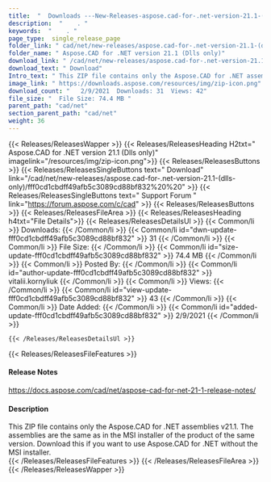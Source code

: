 ```yaml
---
title:  "  Downloads ---New-Releases-aspose.cad-for-.net-version-21.1-(dlls-only) . " 
description:  "    . " 
keywords:  "    . " 
page_type:  single_release_page
folder_link: " cad/net/new-releases/aspose.cad-for-.net-version-21.1-(dlls-only)/"
folder_name: " Aspose.CAD for .NET version 21.1 (Dlls only)"
download_link: " /cad/net/new-releases/aspose.cad-for-.net-version-21.1-(dlls-only)/fff0cd1cbdff49afb5c3089cd88bf832"
download_text: " Download"
Intro_text: " This ZIP file contains only the Aspose.CAD for .NET assemblies v21.1. The assemb..."
image_link: " https://downloads.aspose.com/resources/img/zip-icon.png"
download_count: "   2/9/2021  Downloads: 31  Views: 42"
file_size: "  File Size: 74.4 MB "
parent_path: "cad/net"
section_parent_path: "cad/net"
weight: 36 
---
```


{{< Releases/ReleasesWapper >}}
  {{< Releases/ReleasesHeading H2txt=" Aspose.CAD for .NET version 21.1 (Dlls only)" imagelink="/resources/img/zip-icon.png">}}
  {{< Releases/ReleasesButtons >}}
    {{< Releases/ReleasesSingleButtons text=" Download" link="/cad/net/new-releases/aspose.cad-for-.net-version-21.1-(dlls-only)/fff0cd1cbdff49afb5c3089cd88bf832%20%20" >}}
    {{< Releases/ReleasesSingleButtons text=" Support Forum " link="https://forum.aspose.com/c/cad" >}}
  {{< Releases/ReleasesButtons >}}
  {{< Releases/ReleasesFileArea >}}
    {{< Releases/ReleasesHeading h4txt="File Details">}}
    {{< Releases/ReleasesDetailsUl >}}
            {{< Common/li  >}} Downloads: {{< /Common/li >}} 
      {{< Common/li id="dwn-update-fff0cd1cbdff49afb5c3089cd88bf832" >}} 31 {{< /Common/li >}} 
      {{< Common/li  >}} File Size: {{< /Common/li >}} 
      {{< Common/li id="size-update-fff0cd1cbdff49afb5c3089cd88bf832" >}} 74.4 MB {{< /Common/li >}} 
      {{< Common/li  >}} Posted By: {{< /Common/li >}} 
      {{< Common/li id="author-update-fff0cd1cbdff49afb5c3089cd88bf832" >}} vitalii.kornyliuk {{< /Common/li >}} 
      {{< Common/li  >}} Views: {{< /Common/li >}} 
      {{< Common/li id="view-update-fff0cd1cbdff49afb5c3089cd88bf832" >}} 43 {{< /Common/li >}} 
      {{< Common/li  >}} Date Added: {{< /Common/li >}} 
      {{< Common/li id="added-update-fff0cd1cbdff49afb5c3089cd88bf832" >}} 2/9/2021 {{< /Common/li >}} 

    {{< /Releases/ReleasesDetailsUl >}}

  {{< Releases/ReleasesFileFeatures >}}
      <h4>Release Notes</h4><div><a href="https://docs.aspose.com/cad/net/aspose-cad-for-net-21-1-release-notes/">https://docs.aspose.com/cad/net/aspose-cad-for-net-21-1-release-notes/</a></div><h4>Description</h4><div class="HTMLDescription">This ZIP file contains only the Aspose.CAD for .NET assemblies v21.1. The assemblies are the same as in the MSI installer of the product of the same version. Download this if you want to use Aspose.CAD for .NET without the MSI installer.</div>
  {{< /Releases/ReleasesFileFeatures >}}
 {{< /Releases/ReleasesFileArea >}}
{{< /Releases/ReleasesWapper >}}


